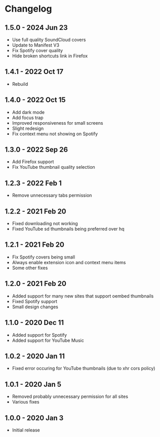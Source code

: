 # Changelog

## 1.5.0 - 2024 Jun 23
- Use full quality SoundCloud covers
- Update to Manifest V3
- Fix Spotify cover quality
- Hide broken shortcuts link in Firefox

## 1.4.1 - 2022 Oct 17
- Rebuild

## 1.4.0 - 2022 Oct 15
- Add dark mode
- Add focus trap
- Improved responsiveness for small screens
- Slight redesign
- Fix context menu not showing on Spotify

## 1.3.0 - 2022 Sep 26
- Add Firefox support
- Fix YouTube thumbnail quality selection

## 1.2.3 - 2022 Feb 1
- Remove unnecessary tabs permission

## 1.2.2 - 2021 Feb 20
- Fixed downloading not working
- Fixed YouTube sd thumbnails being preferred over hq

## 1.2.1 - 2021 Feb 20
- Fix Spotify covers being small
- Always enable extension icon and context menu items
- Some other fixes

## 1.2.0 - 2021 Feb 20
- Added support for many new sites that support oembed thumbnails
- Fixed Spotify support
- Small design changes

## 1.1.0 - 2020 Dec 11
- Added support for Spotify
- Added support for YouTube Music

## 1.0.2 - 2020 Jan 11
- Fixed error occuring for YouTube thumbnails (due to xhr cors policy)

## 1.0.1 - 2020 Jan 5
- Removed probably unnecessary permission for all sites
- Various fixes

## 1.0.0 - 2020 Jan 3
- Initial release
